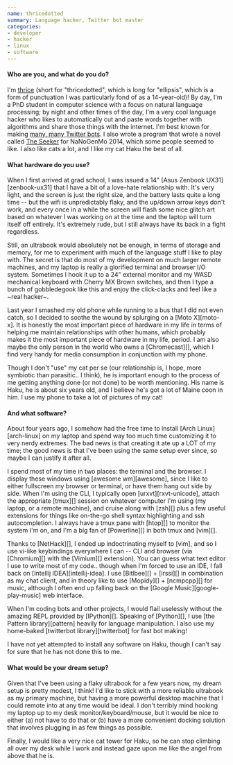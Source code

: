 ```yaml
---
name: thricedotted
summary: Language hacker, Twitter bot master
categories:
- developer
- hacker
- linux
- software
---
```


#### Who are you, and what do you do?

I'm [thrice](http://lczzz.me/ "thricedotted's website.") (short for "thricedotted", which is long for "ellipsis", which is a form of punctuation I was particularly fond of as a 14-year-old)! By day, I'm a PhD student in computer science with a focus on natural language processing; by night and other times of the day, I'm a very cool language hacker who likes to automatically cut and paste words together with algorithms and share those things with the internet. I'm best known for making [many, many Twitter bots](https://twitter.com/thricedotted/lists/thricedotted-bottes "thricedotted's Twitter bots."). I also wrote a program that wrote a novel called [The Seeker](https://github.com/thricedotted/theseeker/ "thricedotted's 2014 NaNoGenMo entry, on GitHub.") for NaNoGenMo 2014, which some people seemed to like. I also like cats a lot, and I like my cat Haku the best of all.

#### What hardware do you use?

When I first arrived at grad school, I was issued a 14" [Asus Zenbook UX31][zenbook-ux31] that I have a bit of a love-hate relationship with. It's very light, and the screen is just the right size, and the battery lasts quite a long time -- but the wifi is unpredictably flaky, and the up/down arrow keys don't work, and every once in a while the screen will flash some nice glitch art based on whatever I was working on at the time and the laptop will turn itself off entirely. It's extremely rude, but I still always have its back in a fight regardless.

Still, an ultrabook would absolutely not be enough, in terms of storage and memory, for me to experiment with much of the language stuff I like to play with. The secret is that do most of my development on much larger remote machines, and my laptop is really a glorified terminal and browser I/O system. Sometimes I hook it up to a 24" external monitor and my WASD mechanical keyboard with Cherry MX Brown switches, and then I type a bunch of gobbledegook like this and enjoy the click-clacks and feel like a ~real hacker~.

Last year I smashed my old phone while running to a bus that I did not even catch, so I decided to soothe the wound by splurging on a [Moto X][moto-x]. It is honestly the most important piece of hardware in my life in terms of helping me maintain relationships with other humans, which probably makes it the most important piece of hardware in my life, period. I am also maybe the only person in the world who owns a [Chromecast][], which I find very handy for media consumption in conjunction with my phone.

Though I don't "use" my cat per se (our relationship is, I hope, more symbiotic than parasitic.. I think), he is important enough to the process of me getting anything done (or not done) to be worth mentioning. His name is Haku, he is about six years old, and I believe he's got a lot of Maine coon in him. I use my phone to take a lot of pictures of my cat!

#### And what software?

About four years ago, I somehow had the free time to install [Arch Linux][arch-linux] on my laptop and spend way too much time customizing it to very nerdy extremes. The bad news is that creating it ate up a LOT of my time; the good news is that I've been using the same setup ever since, so maybe I can justify it after all.

I spend most of my time in two places: the terminal and the browser. I display these windows using [awesome wm][awesome], since I like to either fullscreen my browser or terminal, or have them hang out side by side. When I'm using the CLI, I typically open [urxvt][rxvt-unicode], attach the appropriate [tmux][] session on whatever computer I'm using (my laptop, or a remote machine), and cruise along with [zsh][] plus a few useful extensions for things like on-the-go shell syntax highlighting and ssh autocompletion. I always have a tmux pane with [htop][] to monitor the system I'm on, and I'm a big fan of [Powerline][] in both tmux and [vim][].

Thanks to [NetHack][], I ended up indoctrinating myself to [vim], and so I use vi-like keybindings everywhere I can -- CLI and browser (via [Chromium][] with the [Vimium][] extension). You can guess what text editor I use to write most of my code.. though when I'm forced to use an IDE, I fall back on [Intellij IDEA][intellij-idea]. I use [Bitlbee][] + [irssi][] in combination as my chat client, and in theory like to use [Mopidy][] + [ncmpcpp][] for music, although I often end up falling back on the [Google Music][google-play-music] web interface.

When I'm coding bots and other projects, I would flail uselessly without the amazing REPL provided by [IPython][]. Speaking of [Python][], I use [the Pattern library][pattern] heavily for language manipulation. I also use my home-baked [twitterbot library][twitterbot] for fast bot making!

I have not yet attempted to install any software on Haku, though I can't say for sure that he has not done this to me.

#### What would be your dream setup?

Given that I've been using a flaky ultrabook for a few years now, my dream setup is pretty modest, I think! I'd like to stick with a more reliable ultrabook as my primary machine, but having a more powerful desktop machine that I could remote into at any time would be ideal. I don't terribly mind hooking my laptop up to my desk monitor/keyboard/mouse, but it would be nice to either (a) not have to do that or (b) have a more convenient docking solution that involves plugging in as few things as possible.

Finally, I would like a very nice cat tower for Haku, so he can stop climbing all over my desk while I work and instead gaze upon me like the angel from above that he is.